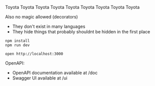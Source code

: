 Toyota
Toyota
Toyota
Toyota
Toyota
Toyota
Toyota
Toyota
Toyota


Also no magic allowed (decorators)
- They don't exist in many languages
- They hide things that probably shouldnt be hidden in the first place


```
npm install
npm run dev
```

```
open http://localhost:3000
```

OpenAPI:

- OpenAPI documentation available at /doc
- Swagger UI available at /ui
